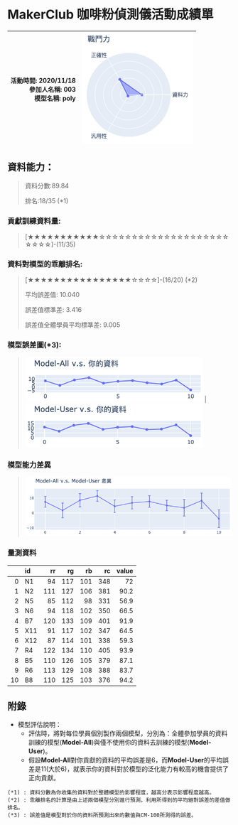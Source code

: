 # MakerClub 咖啡粉偵測儀活動成績單 
| 活動時間: 2020/11/18<br>參加人名稱: **003**<br>模型名稱: **poly** | ![](000.png) |
|-----:|-------------:|
## 資料能力：
> 資料分數:89.84
>
> 排名:18/35 (*1)
### 貢獻訓練資料量:
> 	[★★★★★★★★★★★☆☆☆☆☆☆☆☆☆☆☆☆☆☆☆☆☆☆☆☆☆☆☆☆]-(11/35)
### 資料對模型的乖離排名:
> 	[★★★★★★★★★★★★★★★★☆☆☆☆]-(16/20) (*2)
>
> 	平均誤差值: 10.040
>
> 	誤差值標準差: 3.416
>
> 	誤差值全體學員平均標準差: 9.005
### 模型誤差圖(*3):
> ![001](001.png)	|![002](002.png)
### 模型能力差異
> ![003](003.png)
### 量測資料
|    | id   |   rr |   rg |   rb |   rc |   value |
|---:|:-----|-----:|-----:|-----:|-----:|--------:|
|  0 | N1   |   94 |  117 |  101 |  348 |    72   |
|  1 | N2   |  111 |  127 |  106 |  381 |    90.2 |
|  2 | N5   |   85 |  112 |   98 |  331 |    56.9 |
|  3 | N6   |   94 |  118 |  102 |  350 |    66.5 |
|  4 | B7   |  120 |  133 |  109 |  401 |    91.9 |
|  5 | X11  |   91 |  117 |  102 |  347 |    64.5 |
|  6 | X12  |   87 |  114 |  101 |  338 |    59.3 |
|  7 | R4   |  122 |  134 |  110 |  405 |    93.9 |
|  8 | B5   |  110 |  126 |  105 |  379 |    87.1 |
|  9 | R6   |  113 |  129 |  108 |  388 |    83.7 |
| 10 | B8   |  110 |  125 |  103 |  376 |    94.2 |
## 附錄
* 模型評估說明：
  - 評估時，將對每位學員個別製作兩個模型，分別為：全體參加學員的資料訓練的模型(**Model-All**)與僅不使用你的資料去訓練的模型(**Model-User**)。
  - 假設**Model-All**對你貢獻的資料的平均誤差是6，而**Model-User**的平均誤差是11(大於6)，就表示你的資料對於模型的泛化能力有較高的機會提供了正向貢獻。
```
(*1) : 資料分數為你收集的資料對於整體模型的影響程度，越高分表示影響程度越高。
(*2) : 乖離排名的計算是由上述兩個模型分別進行預測，利用所得到的平均絕對誤差的差值做排名。
(*3) : 誤差值是模型對於你的資料所預測出來的數值與CM-100所測得的誤差。
```

